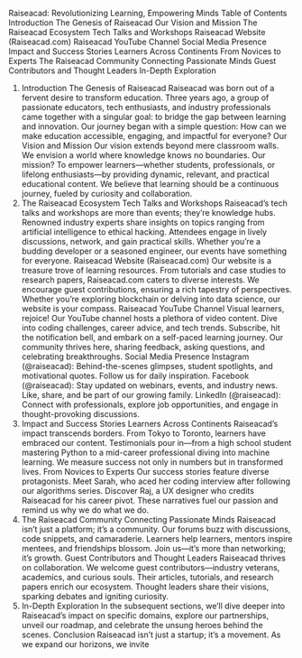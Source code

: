 Raiseacad: Revolutionizing Learning, Empowering Minds
Table of Contents
Introduction
The Genesis of Raiseacad
Our Vision and Mission
The Raiseacad Ecosystem
Tech Talks and Workshops
Raiseacad Website (Raiseacad.com)
Raiseacad YouTube Channel
Social Media Presence
Impact and Success Stories
Learners Across Continents
From Novices to Experts
The Raiseacad Community
Connecting Passionate Minds
Guest Contributors and Thought Leaders
In-Depth Exploration
1. Introduction
The Genesis of Raiseacad
Raiseacad was born out of a fervent desire to transform education. Three years ago, a group of passionate educators, tech enthusiasts, and industry professionals came together with a singular goal: to bridge the gap between learning and innovation. Our journey began with a simple question: How can we make education accessible, engaging, and impactful for everyone?
Our Vision and Mission
Our vision extends beyond mere classroom walls. We envision a world where knowledge knows no boundaries. Our mission? To empower learners—whether students, professionals, or lifelong enthusiasts—by providing dynamic, relevant, and practical educational content. We believe that learning should be a continuous journey, fueled by curiosity and collaboration.
2. The Raiseacad Ecosystem
Tech Talks and Workshops
Raiseacad’s tech talks and workshops are more than events; they’re knowledge hubs. Renowned industry experts share insights on topics ranging from artificial intelligence to ethical hacking. Attendees engage in lively discussions, network, and gain practical skills. Whether you’re a budding developer or a seasoned engineer, our events have something for everyone.
Raiseacad Website (Raiseacad.com)
Our website is a treasure trove of learning resources. From tutorials and case studies to research papers, Raiseacad.com caters to diverse interests. We encourage guest contributions, ensuring a rich tapestry of perspectives. Whether you’re exploring blockchain or delving into data science, our website is your compass.
Raiseacad YouTube Channel
Visual learners, rejoice! Our YouTube channel hosts a plethora of video content. Dive into coding challenges, career advice, and tech trends. Subscribe, hit the notification bell, and embark on a self-paced learning journey. Our community thrives here, sharing feedback, asking questions, and celebrating breakthroughs.
Social Media Presence
Instagram (@raiseacad): Behind-the-scenes glimpses, student spotlights, and motivational quotes. Follow us for daily inspiration.
Facebook (@raiseacad): Stay updated on webinars, events, and industry news. Like, share, and be part of our growing family.
LinkedIn (@raiseacad): Connect with professionals, explore job opportunities, and engage in thought-provoking discussions.
3. Impact and Success Stories
Learners Across Continents
Raiseacad’s impact transcends borders. From Tokyo to Toronto, learners have embraced our content. Testimonials pour in—from a high school student mastering Python to a mid-career professional diving into machine learning. We measure success not only in numbers but in transformed lives.
From Novices to Experts
Our success stories feature diverse protagonists. Meet Sarah, who aced her coding interview after following our algorithms series. Discover Raj, a UX designer who credits Raiseacad for his career pivot. These narratives fuel our passion and remind us why we do what we do.
4. The Raiseacad Community
Connecting Passionate Minds
Raiseacad isn’t just a platform; it’s a community. Our forums buzz with discussions, code snippets, and camaraderie. Learners help learners, mentors inspire mentees, and friendships blossom. Join us—it’s more than networking; it’s growth.
Guest Contributors and Thought Leaders
Raiseacad thrives on collaboration. We welcome guest contributors—industry veterans, academics, and curious souls. Their articles, tutorials, and research papers enrich our ecosystem. Thought leaders share their visions, sparking debates and igniting curiosity.
5. In-Depth Exploration
In the subsequent sections, we’ll dive deeper into Raiseacad’s impact on specific domains, explore our partnerships, unveil our roadmap, and celebrate the unsung heroes behind the scenes.
Conclusion
Raiseacad isn’t just a startup; it’s a movement. As we expand our horizons, we invite


